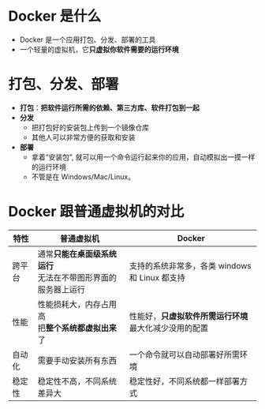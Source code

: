 # Docker 是什么
- Docker 是一个应用打包、分发、部署的工具
- 一个轻量的虚拟机，它**只虚拟你软件需要的运行环境**

# 打包、分发、部署
- **打包**：**把软件运行所需的依赖、第三方库、软件打包到一起**
- **分发**
	- 把打包好的安装包上传到一个镜像仓库
	- 其他人可以非常方便的获取和安装  
- **部署**
	- 拿着“安装包”, 就可以用一个命令运行起来你的应用，自动模拟出一摸一样的运行环境
	- 不管是在 Windows/Mac/Linux。

# Docker 跟普通虚拟机的对比
| 特性   | 普通虚拟机                                                       | Docker                                               |
| ------ | ---------------------------------------------------------------- | ---------------------------------------------------- |
| 跨平台 | 通常**只能在桌面级系统运行**<br>无法在不带图形界面的服务器上运行 | 支持的系统非常多，各类 windows 和 Linux 都支持       |
| 性能   | 性能损耗大，内存占用高<br>把**整个系统都虚拟出来**了           | 性能好，**只虚拟软件所需运行环境**<br>最大化减少没用的配置 |
| 自动化 | 需要手动安装所有东西                                             | 一个命令就可以自动部署好所需环境                     |
| 稳定性 | 稳定性不高，不同系统差异大                                       | 稳定性好，不同系统都一样部署方式                     |
